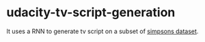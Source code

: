 # udacity-tv-script-generation
It uses a RNN to generate tv script on a subset of [simpsons dataset](https://www.kaggle.com/wcukierski/the-simpsons-by-the-data).